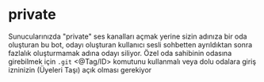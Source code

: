 # private
Sunucularınızda "private" ses kanalları açmak yerine sizin adınıza bir oda oluşturan bu bot, odayı oluşturan kullanıcı sesli sohbetten ayrıldıktan sonra fazlalık oluşturmamak adına odayı siliyor. Özel oda sahibinin odasına girebilmek için `.git` &lt;@Tag/ID> komutunu kullanmalı veya dolu odalara giriş izninizin (Üyeleri Taşı) açık olması gerekiyor

